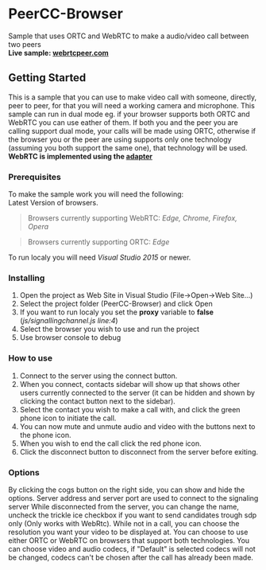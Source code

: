 # PeerCC-Browser

Sample that uses ORTC and WebRTC to make a audio/video call between two peers  <br />
**Live sample: [webrtcpeer.com](https://www.webrtcpeer.com/)**

## Getting Started

This is a sample that you can use to make video call with someone, directly, peer to peer, for that you will need a working camera and microphone.
This sample can run in dual mode eg. if your browser supports both ORTC and WebRTC you can use eather of them.
If both you and the peer you are calling support dual mode, your calls will be made using ORTC, otherwise if the browser you or the peer are using supports only one technology (assuming you both support the same one), that technology will be used.
**WebRTC is implemented using the [adapter](https://github.com/webrtc/adapter)**

### Prerequisites

To make the sample work you will need the following:  
Latest Version of browsers.

>Browsers currently supporting WebRTC:
*Edge, Chrome, Firefox, Opera*

>Browsers currently supporting ORTC:
*Edge*

To run localy you will need *Visual Studio 2015* or newer.  

### Installing

1. Open the project as Web Site in Visual Studio (File->Open->Web Site...)
2. Select the project folder (PeerCC-Browser) and click Open
3. If you want to run localy you set the **proxy** variable to **false** (*js/signallingchannel.js line:4*)
4. Select the browser you wish to use and run the project
5. Use browser console to debug


### How to use

1. Connect to the server using the connect button.
2. When you connect, contacts sidebar will show up that shows other users currently connected to the server (it can be hidden and shown by clicking the contact button next to the sidebar).
3. Select the contact you wish to make a call with, and click the green phone icon to initiate the call.
4. You can now mute and unmute audio and video with the buttons next to the phone icon.
5. When you wish to end the call click the red phone icon.
6. Click the disconnect button to disconnect from the server before exiting.


### Options

By clicking the cogs button on the right side, you can show and hide the options.
Server address and server port are used to connect to the signaling server
While disconnected from the server, you can change the name, uncheck the trickle ice checkbox if you want to send candidates trough sdp only (Only works with WebRtc).
While not in a call, you can choose the resolution you want your video to be displayed at.
You can choose to use either ORTC or WebRTC on browsers that support both technologies.
You can choose video and audio codecs, if "Default" is selected codecs will not be changed, codecs can't be chosen after the call has already been made.


